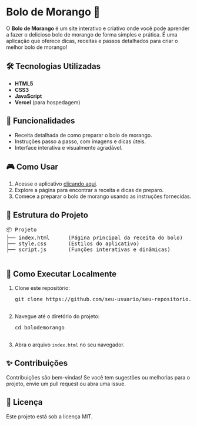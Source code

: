 
<body>
  <h1>Bolo de Morango 🍰</h1>
  <p>
    O <strong>Bolo de Morango</strong> é um site interativo e criativo onde você pode aprender a fazer o delicioso bolo de morango 
    de forma simples e prática. É uma aplicação que oferece dicas, receitas e passos detalhados para criar o melhor bolo de morango!
  </p>

  <h2>🛠 Tecnologias Utilizadas</h2>
  <ul>
    <li><strong>HTML5</strong></li>
    <li><strong>CSS3</strong></li>
    <li><strong>JavaScript</strong></li>
    <li><strong>Vercel</strong> (para hospedagem)</li>
  </ul>

  <h2>🚀 Funcionalidades</h2>
  <ul>
    <li>Receita detalhada de como preparar o bolo de morango.</li>
    <li>Instruções passo a passo, com imagens e dicas úteis.</li>
    <li>Interface interativa e visualmente agradável.</li>
  </ul>

  <h2>🎮 Como Usar</h2>
  <ol>
    <li>Acesse o aplicativo <a href="https://bolodemorango.vercel.app/" target="_blank">clicando aqui</a>.</li>
    <li>Explore a página para encontrar a receita e dicas de preparo.</li>
    <li>Comece a preparar o bolo de morango usando as instruções fornecidas.</li>
  </ol>

  <h2>📂 Estrutura do Projeto</h2>
  <pre>
📦 Projeto
├── index.html      (Página principal da receita do bolo)
├── style.css       (Estilos do aplicativo)
├── script.js       (Funções interativas e dinâmicas)
  </pre>

  <h2>📢 Como Executar Localmente</h2>
  <ol>
    <li>Clone este repositório:</li>
    <pre>
git clone https://github.com/seu-usuario/seu-repositorio.git
    </pre>
    <li>Navegue até o diretório do projeto:</li>
    <pre>
cd bolodemorango
    </pre>
    <li>Abra o arquivo <code>index.html</code> no seu navegador.</li>
  </ol>

  <h2>✨ Contribuições</h2>
  <p>Contribuições são bem-vindas! Se você tem sugestões ou melhorias para o projeto, envie um pull request ou abra uma issue.</p>

  <h2>📜 Licença</h2>
  <p>Este projeto está sob a licença MIT.</p>
</body>
</html>

